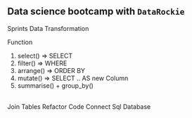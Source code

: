 ## Data science bootcamp with `DataRockie`

Sprints Data Transformation

Function
1. select() => SELECT
2. filter() => WHERE
3. arrange() => ORDER BY
4. mutate() => SELECT .. AS new Column
5. summarise() + group_by()

<br>
Join Tables
Refactor Code
Connect Sql Database
